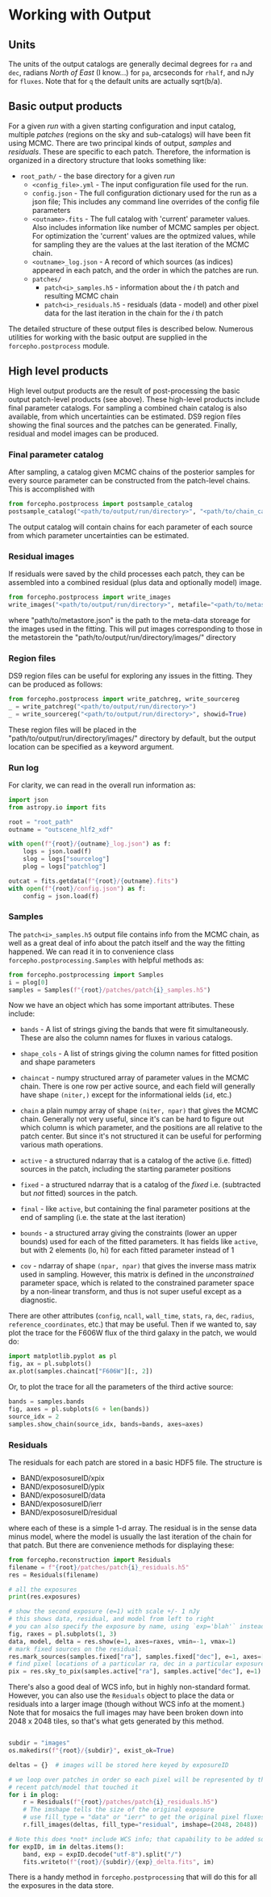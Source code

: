 # Working with Output

## Units

The units of the output catalogs are generally decimal degrees for `ra` and `dec`,
radians *North of East* (I know...) for `pa`, arcseconds for `rhalf`, and nJy
for `fluxes`.  Note that for `q` the default units are actually sqrt(b/a).


## Basic output products

For a given _run_ with a given starting configuration and input catalog,
multiple _patches_ (regions on the sky and sub-catalogs) will have been fit
using MCMC. There are two principal kinds of output, *samples* and *residuals*.
These are specific to each patch.  Therefore, the information is organized in a
directory structure that looks something like:

* `root_path/` - the base directory for a given _run_
  * `<config_file>.yml` - The input configuration file used for the run.
  * `config.json` - The full configuration dictionary used for the run as a json
    file; This includes any command line overrides of the config file parameters
  * `<outname>.fits` - The full catalog with 'current' parameter values.  Also
    includes information like number of MCMC samples per object.  For
    optimization the 'current' values are the optmized values, while for
    sampling they are the values at the last iteration of the MCMC chain.
  * `<outname>_log.json` - A record of which sources (as indices) appeared in
    each patch, and the order in which the patches are run.
  * `patches/`
     * `patch<i>_samples.h5` - information about the _i_ th patch and resulting
       MCMC chain
     * `patch<i>_residuals.h5` - residuals (data - model) and other pixel data
       for the last iteration in the chain for the _i_ th patch

The detailed structure of these output files is described below. Numerous
utilities for working with the basic output are supplied in
the `forcepho.postprocess` module.

## High level products

High level output products are the result of post-processing the basic output
patch-level products (see above).  These high-level products include final
parameter catalogs. For sampling a combined chain catalog is also available,
from which uncertainties can be estimated. DS9 region files showing the final
sources and the patches can be generated.  Finally, residual and model images
can be produced.

### Final parameter catalog

After sampling, a catalog given MCMC chains of the posterior samples for every
source parameter can be constructed from the patch-level chains.  This is
accomplished with
```python
from forcepho.postprocess import postsample_catalog
postsample_catalog("<path/to/output/run/directory>", "<path/to/chain_catalog.fits>")
```

The output catalog will contain chains for each parameter of each source from
which parameter uncertainties can be estimated.

### Residual images

If residuals were saved by the child processes each patch, they can be assembled
into a combined residual (plus data and optionally model) image.

```python
from forcepho.postprocess import write_images
write_images("<path/to/output/run/directory>", metafile="<path/to/metastore.json>", show_model=True)
```

where "path/to/metastore.json" is the path to the meta-data storeage for the
images used in the fitting. This will put images corresponding to those in the
metastorein the "path/to/output/run/directory/images/" directory

### Region files

DS9 region files can be useful for exploring any issues in the fitting.  They
can be produced as follows:

```python
from forcepho.postprocess import write_patchreg, write_sourcereg
_ = write_patchreg("<path/to/output/run/directory>")
_ = write_sourcereg("<path/to/output/run/directory>", showid=True)
```

These region files will be placed in the "path/to/output/run/directory/images/"
directory by default, but the output location can be specified as a keyword
argument.

### Run log

For clarity, we can read in the overall run information as:

```python
import json
from astropy.io import fits

root = "root_path"
outname = "outscene_hlf2_xdf"

with open(f"{root}/{outname}_log.json") as f:
    logs = json.load(f)
    slog = logs["sourcelog"]
    plog = logs["patchlog"]

outcat = fits.getdata(f"{root}/{outname}.fits")
with open(f"{root}/config.json") as f:
    config = json.load(f)
```

### Samples

The `patch<i>_samples.h5` output file contains info from the MCMC chain, as well
as a great deal of info about the patch itself and the way the fitting happened.
We can read it in to convenience class `forcepho.postprocessing.Samples` with
helpful methods as:

```python
from forcepho.postprocessing import Samples
i = plog[0]
samples = Samples(f"{root}/patches/patch{i}_samples.h5")
```

Now we have an object which has some important attributes.  These include:

* `bands` - A list of strings giving the bands that were fit simultaneously.
  These are also the column names for fluxes in various catalogs.

* `shape_cols` - A list of strings giving the column names for fitted position
  and shape parameters

* `chaincat` - numpy structured array of parameter values in the MCMC chain.
  There is one row per active source, and each field will generally have shape
  `(niter,)` except for the informational ields (`id`, etc.)

* `chain` a plain numpy array of shape `(niter, npar)` that gives the
  MCMC chain.  Generally not very useful, since it's can be hard to figure out which
  column is which parameter, and the positions are all relative to the patch
  center.  But since it's not structured it can be useful for performing various
  math operations.

* `active` - a structured ndarray that is a catalog of the active (i.e. fitted)
  sources in the patch, including the starting parameter positions

* `fixed` - a structured ndarray that is a catalog of the *fixed* i.e.
  (subtracted but _not_ fitted) sources in the patch.

* `final` - like `active`, but containing the final parameter positions at the
  end of sampling (i.e. the state at the last iteration)

* `bounds` - a structured array giving the constraints (lower an upper bounds)
  used for each of the fitted parameters.  It has fields like `active`, but with
  2 elements (lo, hi) for each fitted parameter instead of 1

* `cov` - ndarray of shape `(npar, npar)` that gives the inverse mass matrix
  used in sampling.  However, this matrix is defined in the *unconstrained*
  parameter space, which is related to the constrained parameter space by a
  non-linear transform, and thus is not super useful except as a diagnostic.

There are other attributes (`config`, `ncall`, `wall_time`, `stats`, `ra`, `dec`,
`radius`, `reference_coordinates`, etc.) that may be useful. Then if we
wanted to, say plot the trace for the F606W flux of the third galaxy in the
patch, we would do:

```python
import matplotlib.pyplot as pl
fig, ax = pl.subplots()
ax.plot(samples.chaincat["F606W"][:, 2])
```

Or, to plot the trace for all the parameters of the third active source:

```python
bands = samples.bands
fig, axes = pl.subplots(6 + len(bands))
source_idx = 2
samples.show_chain(source_idx, bands=bands, axes=axes)
```

### Residuals

The residuals for each patch are stored in a basic HDF5 file.  The structure is

- BAND/expososureID/xpix
- BAND/expososureID/ypix
- BAND/expososureID/data
- BAND/expososureID/ierr
- BAND/expososureID/residual

where each of these is a simple 1-d array. The residual is in the sense data
minus model, where the model is usually the last iteration of the chain for that
patch. But there are convenience methods for displaying these:

```python
from forcepho.reconstruction import Residuals
filename = f"{root}/patches/patch{i}_residuals.h5"
res = Residuals(filename)

# all the exposures
print(res.exposures)

# show the second exposure (e=1) with scale +/- 1 nJy
# this shows data, residual, and model from left to right
# you can also specify the exposure by name, using `exp='blah'` instead of `e=1`
fig, raxes = pl.subplots(1, 3)
data, model, delta = res.show(e=1, axes=raxes, vmin=-1, vmax=1)
# mark fixed sources on the residual:
res.mark_sources(samples.fixed["ra"], samples.fixed["dec"], e=1, axes=[raxes[1]])
# find pixel locations of a particular ra, dec in a particular exposure:
pix = res.sky_to_pix(samples.active["ra"], samples.active["dec"], e=1)
```

There's also a good deal of WCS info, but in highly non-standard format.
However, you can also use the `Residuals` object to place the data or residuals
into a larger image (though without WCS info at the moment.)  Note that for
mosaics the full images may have been broken down into 2048 x 2048 tiles, so
that's what gets generated by this method.

```python

subdir = "images"
os.makedirs(f"{root}/{subdir}", exist_ok=True)

deltas = {}  # images will be stored here keyed by exposureID

# we loop over patches in order so each pixel will be represented by the most
# recent patch/model that touched it
for i in plog:
    r = Residuals(f"{root}/patches/patch{i}_residuals.h5")
    # The imshape tells the size of the original exposure
    # use fill_type = "data" or "ierr" to get the original pixel fluxes or inverse error.
    r.fill_images(deltas, fill_type="residual", imshape=(2048, 2048))

# Note this does *not* include WCS info; that capability to be added soon.
for expID, im in deltas.items():
    band, exp = expID.decode("utf-8").split("/")
    fits.writeto(f"{root}/{subdir}/{exp}_delta.fits", im)
```

There is a handy method in `forcepho.postprocessing` that will do this for all
the exposures in the data store.